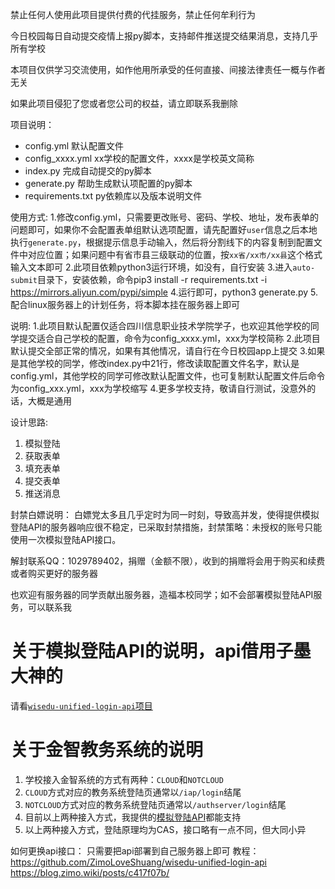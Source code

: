 

禁止任何人使用此项目提供付费的代挂服务，禁止任何牟利行为

今日校园每日自动提交疫情上报py脚本，支持邮件推送提交结果消息，支持几乎所有学校

本项目仅供学习交流使用，如作他用所承受的任何直接、间接法律责任一概与作者无关

如果此项目侵犯了您或者您公司的权益，请立即联系我删除

项目说明：
- config.yml 默认配置文件
- config_xxxx.yml xx学校的配置文件，xxxx是学校英文简称
- index.py 完成自动提交的py脚本
- generate.py 帮助生成默认项配置的py脚本
- requirements.txt py依赖库以及版本说明文件

使用方式:
1.修改config.yml，只需要更改账号、密码、学校、地址，发布表单的问题即可，如果你不会配置表单组默认选项配置，请先配置好`user`信息之后本地执行`generate.py`，根据提示信息手动输入，然后将分割线下的内容复制到配置文件中对应位置；如果问题中有省市县三级联动的位置，按`xx省/xx市/xx县`这个格式输入文本即可
2.此项目依赖python3运行环境，如没有，自行安装
3.进入`auto-submit`目录下，安装依赖，命令pip3 install -r requirements.txt -i https://mirrors.aliyun.com/pypi/simple
4.运行即可，python3 generate.py
5.配合linux服务器上的计划任务，将本脚本挂在服务器上即可

说明:
1.此项目默认配置仅适合四川信息职业技术学院学子，也欢迎其他学校的同学提交适合自己学校的配置，命令为config_xxxx.yml，xxx为学校简称
2.此项目默认提交全部正常的情况，如果有其他情况，请自行在今日校园app上提交
3.如果是其他学校的同学，修改index.py中21行，修改读取配置文件名字，默认是config.yml，其他学校的同学可修改默认配置文件，也可复制默认配置文件后命令为config_xxx.yml，xxx为学校缩写
4.更多学校支持，敬请自行测试，没意外的话，大概是通用

设计思路:
1. 模拟登陆
2. 获取表单
3. 填充表单
4. 提交表单
5. 推送消息

封禁白嫖说明：
白嫖党太多且几乎定时为同一时刻，导致高并发，使得提供模拟登陆API的服务器响应很不稳定，已采取封禁措施，封禁策略：未授权的账号只能使用一次模拟登陆API接口。

解封联系QQ：1029789402，捐赠（金额不限），收到的捐赠将会用于购买和续费或者购买更好的服务器

也欢迎有服务器的同学贡献出服务器，造福本校同学；如不会部署模拟登陆API服务，可以联系我

# 关于模拟登陆API的说明，api借用子墨大神的

请看[`wisedu-unified-login-api`项目](https://github.com/ZimoLoveShuang/wisedu-unified-login-api.git)

# 关于金智教务系统的说明

1. 学校接入金智系统的方式有两种：`CLOUD`和`NOTCLOUD`
2. `CLOUD`方式对应的教务系统登陆页通常以`/iap/login`结尾
3. `NOTCLOUD`方式对应的教务系统登陆页通常以`/authserver/login`结尾
4. 目前以上两种接入方式，我提供的[模拟登陆API](https://github.com/ZimoLoveShuang/wisedu-unified-login-api.git)都能支持
5. 以上两种接入方式，登陆原理均为CAS，接口略有一点不同，但大同小异

如何更换api接口：
只需要把api部署到自己服务器上即可
教程：https://github.com/ZimoLoveShuang/wisedu-unified-login-api
https://blog.zimo.wiki/posts/c417f07b/
